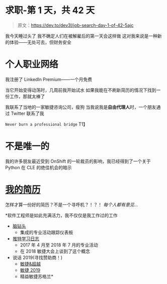 # 求职-第 1 天，共 42 天

> 原文：<https://dev.to/dev3l/job-search-day-1-of-42-5ajc>

我今天睡过头了
我不确定人们在被解雇后的第一天会这样做
这对我来说是一种新的体验——无处可去，但财务安全

# 个人职业网络

我注册了 LinkedIn Premium——一个月免费

当它开始变得动荡时，几周前我开始试水
如果我能在不刷新简历的情况下找到一份工作，那就太棒了

我联系了当地的一家敏捷咨询公司，瘦狗
当我说我是**自由代理人**时，一个朋友通过 Twitter 联系了我

`Never burn a professional bridge`
T1】

# 不是唯一的

我的许多朋友最近受到 OnShift 的一轮裁员的影响，我已经得到了一个关于 Python 在 CLE 的绝佳机会的暗示

# [我的简历](https://drive.google.com/file/d/1UZ7cIZPTmE4SALo7kiPH_B1yoYQM4643/view?usp=sharing)

怎样才算一份好的简历？不是一个寻呼机？！？！ *每个人都有意见...*

 *软件工程师是如此充满活力，我不仅仅是我工作过的工作

*   [脑钻头](https://brain-bit-api.herokuapp.com/dashboard)
    *   集成的专业活动跟踪仪表板
*   [推特学习日志](https://s3.amazonaws.com/dev3l/learning_journal/twitter_learning_journal_20170410_20180724.html)
    *   2017 年 4 月至 2018 年 7 月的专业活动
    *   在 2018 敏捷大会上谈到了这个概念
*   说话 2019(寻找赞助商！)
    *   [敏捷&超越](http://www.agileandbeyond.com)
    *   [敏捷 2019](https://www.agilealliance.org/agile2019/)
    *   精益敏捷苏格兰*